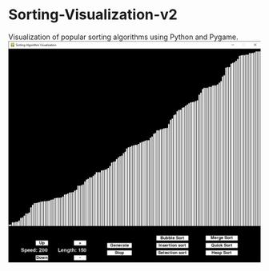 # Sorting-Visualization-v2
Visualization of popular sorting algorithms using Python and Pygame.
![Sorting-Visualization](Screenshot.PNG?raw=true "Sorting-Visualization")
